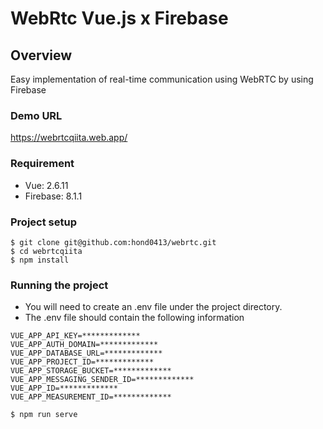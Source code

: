 # WebRtc Vue.js x Firebase

## Overview
Easy implementation of real-time communication using WebRTC by using Firebase

### Demo URL
https://webrtcqiita.web.app/

### Requirement
* Vue: 2.6.11
* Firebase: 8.1.1

### Project setup
```
$ git clone git@github.com:hond0413/webrtc.git
$ cd webrtcqiita
$ npm install
```

### Running the project
* You will need to create an .env file under the project directory.
* The .env file should contain the following information
```
VUE_APP_API_KEY=*************
VUE_APP_AUTH_DOMAIN=*************
VUE_APP_DATABASE_URL=*************
VUE_APP_PROJECT_ID=*************
VUE_APP_STORAGE_BUCKET=*************
VUE_APP_MESSAGING_SENDER_ID=*************
VUE_APP_ID=*************
VUE_APP_MEASUREMENT_ID=*************
```
```
$ npm run serve
```